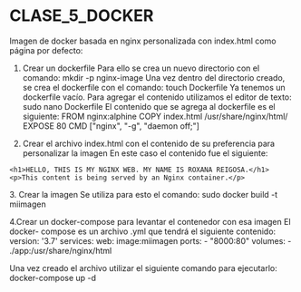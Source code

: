 # CLASE_5_DOCKER
Imagen de docker basada en nginx personalizada con index.html  como página por defecto:
1. Crear un dockerfile
Para ello se crea un nuevo directorio con el comando: 
mkdir -p nginx-image
Una vez dentro del directorio creado, se crea el dockerfile con el comando:
touch Dockerfile
Ya tenemos un dockerfile vacío. Para agregar el contenido utilizamos el editor de texto: 
sudo nano Dockerfile 
El contenido que se agrega al dockerfile es el siguiente: 
FROM nginx:alphine
COPY index.html /usr/share/nginx/html/
EXPOSE 80
CMD ["nginx", "-g", "daemon off;"]

2. Crear el archivo index.html con el contenido de su preferencia para personalizar la imagen
En este caso el contenido fue el siguiente:
<html lang="en">
<head>
    <meta charset="utf-8">
    <title>MY FIRST DEMO DOCKER CONTAINER</title>
    <link rel="stylesheet" href="https://cdn.jsdelivr.net/gh/kognise/water.css@latest/dist/dark.min.css">
</head>
<body>

    <h1>HELLO, THIS IS MY NGINX WEB. MY NAME IS ROXANA REIGOSA.</h1>
    <p>This content is being served by an Nginx container.</p>

</body>
</html>
3. Crear la imagen
Se utiliza para esto el comando: 
sudo docker build -t miimagen

4.Crear un docker-compose para levantar el contenedor con esa imagen 
El docker- compose es un archivo .yml que tendrá el siguiente contenido:
version: '3.7'
services:
  web:
    image:miimagen 
    ports:
      - "8000:80"
    volumes:
      - ./app:/usr/share/nginx/html

Una vez creado el archivo utilizar el siguiente comando para ejecutarlo: 
docker-compose up -d
